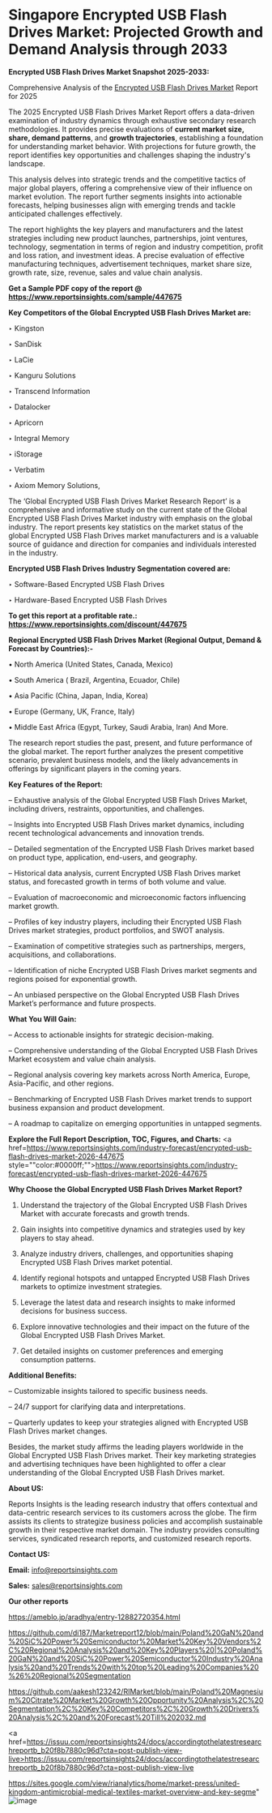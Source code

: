 # Singapore Encrypted USB Flash Drives Market: Projected Growth and Demand Analysis through 2033

<strong>Encrypted USB Flash Drives Market Snapshot 2025-2033:</strong>

Comprehensive Analysis of the <a href=https://www.reportsinsights.com/sample/447675>Encrypted USB Flash Drives Market</a> Report for 2025

The 2025 Encrypted USB Flash Drives Market Report offers a data-driven examination of industry dynamics through exhaustive secondary research methodologies. It provides precise evaluations of <strong>current market size, share, demand patterns</strong>, and <strong>growth trajectories</strong>, establishing a foundation for understanding market behavior. With projections for future growth, the report identifies key opportunities and challenges shaping the industry's landscape.

This analysis delves into strategic trends and the competitive tactics of major global players, offering a comprehensive view of their influence on market evolution. The report further segments insights into actionable forecasts, helping businesses align with emerging trends and tackle anticipated challenges effectively.

The report highlights the key players and manufacturers and the latest strategies including new product launches, partnerships, joint ventures, technology, segmentation in terms of region and industry competition, profit and loss ration, and investment ideas. A precise evaluation of effective manufacturing techniques, advertisement techniques, market share size, growth rate, size, revenue, sales and value chain analysis.

<strong>Get a Sample PDF copy of the report @ <a href=https://www.reportsinsights.com/sample/447675 style=color:#0000ff;>https://www.reportsinsights.com/sample/447675</a></strong>

<strong>Key Competitors of the Global Encrypted USB Flash Drives Market are:</strong>

‣ Kingston

‣ SanDisk

‣ LaCie

‣ Kanguru Solutions

‣ Transcend Information

‣ Datalocker

‣ Apricorn

‣ Integral Memory

‣ iStorage

‣ Verbatim

‣ Axiom Memory Solutions,

The ‘Global Encrypted USB Flash Drives Market Research Report’ is a comprehensive and informative study on the current state of the Global Encrypted USB Flash Drives Market industry with emphasis on the global industry. The report presents key statistics on the market status of the global Encrypted USB Flash Drives market manufacturers and is a valuable source of guidance and direction for companies and individuals interested in the industry.

<strong>Encrypted USB Flash Drives Industry Segmentation covered are:</strong>

‣ Software-Based Encrypted USB Flash Drives

‣ Hardware-Based Encrypted USB Flash Drives

<strong>To get this report at a profitable rate.: <a href=https://www.reportsinsights.com/discount/447675 style=color:#0000ff;>https://www.reportsinsights.com/discount/447675</a></strong>

<strong>Regional Encrypted USB Flash Drives Market (Regional Output, Demand &amp; Forecast by Countries):-</strong>

• North America (United States, Canada, Mexico)

• South America ( Brazil, Argentina, Ecuador, Chile)

• Asia Pacific (China, Japan, India, Korea)

• Europe (Germany, UK, France, Italy)

• Middle East Africa (Egypt, Turkey, Saudi Arabia, Iran) And More.

The research report studies the past, present, and future performance of the global market. The report further analyzes the present competitive scenario, prevalent business models, and the likely advancements in offerings by significant players in the coming years.

<strong>Key Features of the Report:</strong>

– Exhaustive analysis of the Global Encrypted USB Flash Drives Market, including drivers, restraints, opportunities, and challenges.

– Insights into Encrypted USB Flash Drives market dynamics, including recent technological advancements and innovation trends.

– Detailed segmentation of the Encrypted USB Flash Drives market based on product type, application, end-users, and geography.

– Historical data analysis, current Encrypted USB Flash Drives market status, and forecasted growth in terms of both volume and value.

– Evaluation of macroeconomic and microeconomic factors influencing market growth.

– Profiles of key industry players, including their Encrypted USB Flash Drives market strategies, product portfolios, and SWOT analysis.

– Examination of competitive strategies such as partnerships, mergers, acquisitions, and collaborations.

– Identification of niche Encrypted USB Flash Drives market segments and regions poised for exponential growth.

– An unbiased perspective on the Global Encrypted USB Flash Drives Market’s performance and future prospects.

<strong>What You Will Gain:</strong>

– Access to actionable insights for strategic decision-making.

– Comprehensive understanding of the Global Encrypted USB Flash Drives Market ecosystem and value chain analysis.

– Regional analysis covering key markets across North America, Europe, Asia-Pacific, and other regions.

– Benchmarking of Encrypted USB Flash Drives market trends to support business expansion and product development.

– A roadmap to capitalize on emerging opportunities in untapped segments.

<strong>Explore the Full Report Description, TOC, Figures, and Charts:</strong>
<a href=https://www.reportsinsights.com/industry-forecast/encrypted-usb-flash-drives-market-2026-447675 style=""color:#0000ff;"">https://www.reportsinsights.com/industry-forecast/encrypted-usb-flash-drives-market-2026-447675</a>

<strong>Why Choose the Global Encrypted USB Flash Drives Market Report?</strong>

1. Understand the trajectory of the Global Encrypted USB Flash Drives Market with accurate forecasts and growth trends.

2. Gain insights into competitive dynamics and strategies used by key players to stay ahead.

3. Analyze industry drivers, challenges, and opportunities shaping Encrypted USB Flash Drives market potential.

4. Identify regional hotspots and untapped Encrypted USB Flash Drives markets to optimize investment strategies.

5. Leverage the latest data and research insights to make informed decisions for business success.

6. Explore innovative technologies and their impact on the future of the Global Encrypted USB Flash Drives Market.

7. Get detailed insights on customer preferences and emerging consumption patterns.

<strong>Additional Benefits:</strong>

– Customizable insights tailored to specific business needs.

– 24/7 support for clarifying data and interpretations.

– Quarterly updates to keep your strategies aligned with Encrypted USB Flash Drives market changes.

Besides, the market study affirms the leading players worldwide in the Global Encrypted USB Flash Drives market. Their key marketing strategies and advertising techniques have been highlighted to offer a clear understanding of the Global Encrypted USB Flash Drives market.

<strong><strong>About US</strong>:</strong>

Reports Insights is the leading research industry that offers contextual and data-centric research services to its customers across the globe. The firm assists its clients to strategize business policies and accomplish sustainable growth in their respective market domain. The industry provides consulting services, syndicated research reports, and customized research reports.

<strong>Contact US:</strong>

<p class=><b>Email:</b> <a href=mailto:info@reportsinsights.com>info@reportsinsights.com</a></p>
<p class=><b>Sales:</b> <a href=mailto:sales@reportsinsights.com>sales@reportsinsights.com</a></p>

<strong>Our other reports</strong>

<a href=https://ameblo.jp/aradhya/entry-12882720354.html>https://ameblo.jp/aradhya/entry-12882720354.html</a>

<a href=https://github.com/di187/Marketreport12/blob/main/Poland%20GaN%20and%20SiC%20Power%20Semiconductor%20Market%20Key%20Vendors%2C%20Regional%20Analysis%20and%20Key%20Players%20|%20Poland%20GaN%20and%20SiC%20Power%20Semiconductor%20Industry%20Analysis%20and%20Trends%20with%20top%20Leading%20Companies%20%26%20Regional%20Segmentation>https://github.com/di187/Marketreport12/blob/main/Poland%20GaN%20and%20SiC%20Power%20Semiconductor%20Market%20Key%20Vendors%2C%20Regional%20Analysis%20and%20Key%20Players%20|%20Poland%20GaN%20and%20SiC%20Power%20Semiconductor%20Industry%20Analysis%20and%20Trends%20with%20top%20Leading%20Companies%20%26%20Regional%20Segmentation</a>

<a href=https://github.com/aakesh123242/RIMarket/blob/main/Poland%20Magnesium%20Citrate%20Market%20Growth%20Opportunity%20Analysis%2C%20Segmentation%2C%20Key%20Competitors%2C%20Growth%20Drivers%20Analysis%2C%20and%20Forecast%20Till%202032.md>https://github.com/aakesh123242/RIMarket/blob/main/Poland%20Magnesium%20Citrate%20Market%20Growth%20Opportunity%20Analysis%2C%20Segmentation%2C%20Key%20Competitors%2C%20Growth%20Drivers%20Analysis%2C%20and%20Forecast%20Till%202032.md</a>

<a href=https://issuu.com/reportsinsights24/docs/accordingtothelatestresearchreportb_b20f8b7880c96d?cta=post-publish-view-live>https://issuu.com/reportsinsights24/docs/accordingtothelatestresearchreportb_b20f8b7880c96d?cta=post-publish-view-live</a>

<a href=https://sites.google.com/view/rianalytics/home/market-press/united-kingdom-antimicrobial-medical-textiles-market-overview-and-key-segme>https://sites.google.com/view/rianalytics/home/market-press/united-kingdom-antimicrobial-medical-textiles-market-overview-and-key-segme</a>"
![image](https://github.com/user-attachments/assets/11082e15-8b05-436f-b9dd-703d94b6a5c8)
